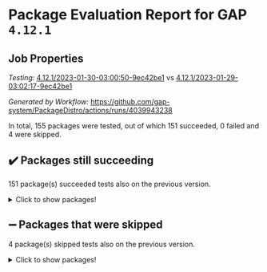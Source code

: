 # Package Evaluation Report for GAP `4.12.1`

## Job Properties

*Testing:* [4.12.1/2023-01-30-03:00:50-9ec42be1](https://github.com/gap-system/PackageDistro/blob/data/reports/4.12.1/2023-01-30-03:00:50-9ec42be1) vs [4.12.1/2023-01-29-03:02:17-9ec42be1](https://github.com/gap-system/PackageDistro/blob/data/reports/4.12.1/2023-01-29-03:02:17-9ec42be1)

*Generated by Workflow:* https://github.com/gap-system/PackageDistro/actions/runs/4039943238

In total, 155 packages were tested, out of which 151 succeeded, 0 failed and 4 were skipped.

## :heavy_check_mark: Packages still succeeding

151 package(s) succeeded tests also on the previous version.
<details><summary>Click to show packages!</summary>

- 4ti2interface 2023.01-01 [(success)](https://github.com/gap-system/PackageDistro/actions/runs/4039943238/jobs/6945340514)
- ace 5.6.2 [(success)](https://github.com/gap-system/PackageDistro/actions/runs/4039943238/jobs/6945340639)
- aclib 1.3.2 [(success)](https://github.com/gap-system/PackageDistro/actions/runs/4039943238/jobs/6945340714)
- agt 0.3.1 [(success)](https://github.com/gap-system/PackageDistro/actions/runs/4039943238/jobs/6945340804)
- alnuth 3.2.1 [(success)](https://github.com/gap-system/PackageDistro/actions/runs/4039943238/jobs/6945340896)
- anupq 3.3.0 [(success)](https://github.com/gap-system/PackageDistro/actions/runs/4039943238/jobs/6945341020)
- atlasrep 2.1.6 [(success)](https://github.com/gap-system/PackageDistro/actions/runs/4039943238/jobs/6945341127)
- autodoc 2022.10.20 [(success)](https://github.com/gap-system/PackageDistro/actions/runs/4039943238/jobs/6945341210)
- automata 1.15 [(success)](https://github.com/gap-system/PackageDistro/actions/runs/4039943238/jobs/6945341298)
- automgrp 1.3.2 [(success)](https://github.com/gap-system/PackageDistro/actions/runs/4039943238/jobs/6945341416)
- autpgrp 1.11 [(success)](https://github.com/gap-system/PackageDistro/actions/runs/4039943238/jobs/6945341512)
- cap 2023.01-09 [(success)](https://github.com/gap-system/PackageDistro/actions/runs/4039943238/jobs/6945341615)
- caratinterface 2.3.4 [(success)](https://github.com/gap-system/PackageDistro/actions/runs/4039943238/jobs/6945341761)
- cddinterface 2022.11.01 [(success)](https://github.com/gap-system/PackageDistro/actions/runs/4039943238/jobs/6945341839)
- circle 1.6.5 [(success)](https://github.com/gap-system/PackageDistro/actions/runs/4039943238/jobs/6945341938)
- classicpres 1.22 [(success)](https://github.com/gap-system/PackageDistro/actions/runs/4039943238/jobs/6945342023)
- cohomolo 1.6.11 [(success)](https://github.com/gap-system/PackageDistro/actions/runs/4039943238/jobs/6945342095)
- congruence 1.2.4 [(success)](https://github.com/gap-system/PackageDistro/actions/runs/4039943238/jobs/6945342170)
- corelg 1.56 [(success)](https://github.com/gap-system/PackageDistro/actions/runs/4039943238/jobs/6945342232)
- crime 1.6 [(success)](https://github.com/gap-system/PackageDistro/actions/runs/4039943238/jobs/6945342297)
- crisp 1.4.6 [(success)](https://github.com/gap-system/PackageDistro/actions/runs/4039943238/jobs/6945342378)
- crypting 0.10.4 [(success)](https://github.com/gap-system/PackageDistro/actions/runs/4039943238/jobs/6945342457)
- cryst 4.1.25 [(success)](https://github.com/gap-system/PackageDistro/actions/runs/4039943238/jobs/6945342516)
- crystcat 1.1.10 [(success)](https://github.com/gap-system/PackageDistro/actions/runs/4039943238/jobs/6945342581)
- ctbllib 1.3.4 [(success)](https://github.com/gap-system/PackageDistro/actions/runs/4039943238/jobs/6945342653)
- cubefree 1.19 [(success)](https://github.com/gap-system/PackageDistro/actions/runs/4039943238/jobs/6945342726)
- curlinterface 2.3.1 [(success)](https://github.com/gap-system/PackageDistro/actions/runs/4039943238/jobs/6945342797)
- cvec 2.7.6 [(success)](https://github.com/gap-system/PackageDistro/actions/runs/4039943238/jobs/6945342919)
- datastructures 0.3.0 [(success)](https://github.com/gap-system/PackageDistro/actions/runs/4039943238/jobs/6945343013)
- deepthought 1.0.6 [(success)](https://github.com/gap-system/PackageDistro/actions/runs/4039943238/jobs/6945343091)
- design 1.7 [(success)](https://github.com/gap-system/PackageDistro/actions/runs/4039943238/jobs/6945343167)
- difsets 2.3.1 [(success)](https://github.com/gap-system/PackageDistro/actions/runs/4039943238/jobs/6945343236)
- digraphs 1.6.1 [(success)](https://github.com/gap-system/PackageDistro/actions/runs/4039943238/jobs/6945343291)
- edim 1.3.6 [(success)](https://github.com/gap-system/PackageDistro/actions/runs/4039943238/jobs/6945343356)
- example 4.3.3 [(success)](https://github.com/gap-system/PackageDistro/actions/runs/4039943238/jobs/6945343402)
- examplesforhomalg 2022.11-01 [(success)](https://github.com/gap-system/PackageDistro/actions/runs/4039943238/jobs/6945343490)
- factint 1.6.3 [(success)](https://github.com/gap-system/PackageDistro/actions/runs/4039943238/jobs/6945343568)
- ferret 1.0.9 [(success)](https://github.com/gap-system/PackageDistro/actions/runs/4039943238/jobs/6945343634)
- fga 1.4.0 [(success)](https://github.com/gap-system/PackageDistro/actions/runs/4039943238/jobs/6945343722)
- fining 1.5.4 [(success)](https://github.com/gap-system/PackageDistro/actions/runs/4039943238/jobs/6945343783)
- float 1.0.3 [(success)](https://github.com/gap-system/PackageDistro/actions/runs/4039943238/jobs/6945343828)
- format 1.4.3 [(success)](https://github.com/gap-system/PackageDistro/actions/runs/4039943238/jobs/6945343886)
- forms 1.2.9 [(success)](https://github.com/gap-system/PackageDistro/actions/runs/4039943238/jobs/6945343934)
- fplsa 1.2.6 [(success)](https://github.com/gap-system/PackageDistro/actions/runs/4039943238/jobs/6945343983)
- fr 2.4.12 [(success)](https://github.com/gap-system/PackageDistro/actions/runs/4039943238/jobs/6945344043)
- francy 1.2.5 [(success)](https://github.com/gap-system/PackageDistro/actions/runs/4039943238/jobs/6945344104)
- fwtree 1.3 [(success)](https://github.com/gap-system/PackageDistro/actions/runs/4039943238/jobs/6945344151)
- gapdoc 1.6.6 [(success)](https://github.com/gap-system/PackageDistro/actions/runs/4039943238/jobs/6945344197)
- gauss 2023.01-01 [(success)](https://github.com/gap-system/PackageDistro/actions/runs/4039943238/jobs/6945344247)
- gaussforhomalg 2022.08-03 [(success)](https://github.com/gap-system/PackageDistro/actions/runs/4039943238/jobs/6945344324)
- gbnp 1.0.5 [(success)](https://github.com/gap-system/PackageDistro/actions/runs/4039943238/jobs/6945344383)
- generalizedmorphismsforcap 2022.12-01 [(success)](https://github.com/gap-system/PackageDistro/actions/runs/4039943238/jobs/6945344440)
- genss 1.6.8 [(success)](https://github.com/gap-system/PackageDistro/actions/runs/4039943238/jobs/6945344496)
- gradedmodules 2022.09-02 [(success)](https://github.com/gap-system/PackageDistro/actions/runs/4039943238/jobs/6945344549)
- gradedringforhomalg 2022.11-01 [(success)](https://github.com/gap-system/PackageDistro/actions/runs/4039943238/jobs/6945344628)
- grape 4.9.0 [(success)](https://github.com/gap-system/PackageDistro/actions/runs/4039943238/jobs/6945344688)
- groupoids 1.71 [(success)](https://github.com/gap-system/PackageDistro/actions/runs/4039943238/jobs/6945344732)
- grpconst 2.6.3 [(success)](https://github.com/gap-system/PackageDistro/actions/runs/4039943238/jobs/6945344784)
- guarana 0.96.3 [(success)](https://github.com/gap-system/PackageDistro/actions/runs/4039943238/jobs/6945344841)
- guava 3.18 [(success)](https://github.com/gap-system/PackageDistro/actions/runs/4039943238/jobs/6945344886)
- hap 1.49 [(success)](https://github.com/gap-system/PackageDistro/actions/runs/4039943238/jobs/6945344956)
- hapcryst 0.1.15 [(success)](https://github.com/gap-system/PackageDistro/actions/runs/4039943238/jobs/6945345021)
- hecke 1.5.3 [(success)](https://github.com/gap-system/PackageDistro/actions/runs/4039943238/jobs/6945345082)
- help 3.5 [(success)](https://github.com/gap-system/PackageDistro/actions/runs/4039943238/jobs/6945345149)
- homalg 2022.12-02 [(success)](https://github.com/gap-system/PackageDistro/actions/runs/4039943238/jobs/6945345202)
- homalgtocas 2022.11-02 [(success)](https://github.com/gap-system/PackageDistro/actions/runs/4039943238/jobs/6945345256)
- idrel 2.44 [(success)](https://github.com/gap-system/PackageDistro/actions/runs/4039943238/jobs/6945345306)
- images 1.3.1 [(success)](https://github.com/gap-system/PackageDistro/actions/runs/4039943238/jobs/6945345351)
- intpic 0.3.0 [(success)](https://github.com/gap-system/PackageDistro/actions/runs/4039943238/jobs/6945345398)
- io 4.8.0 [(success)](https://github.com/gap-system/PackageDistro/actions/runs/4039943238/jobs/6945345448)
- io_forhomalg 2022.11-01 [(success)](https://github.com/gap-system/PackageDistro/actions/runs/4039943238/jobs/6945345506)
- irredsol 1.4.4 [(success)](https://github.com/gap-system/PackageDistro/actions/runs/4039943238/jobs/6945345580)
- json 2.1.1 [(success)](https://github.com/gap-system/PackageDistro/actions/runs/4039943238/jobs/6945345649)
- jupyterkernel 1.4.1 [(success)](https://github.com/gap-system/PackageDistro/actions/runs/4039943238/jobs/6945345727)
- jupyterviz 1.5.6 [(success)](https://github.com/gap-system/PackageDistro/actions/runs/4039943238/jobs/6945345802)
- kan 1.34 [(success)](https://github.com/gap-system/PackageDistro/actions/runs/4039943238/jobs/6945345875)
- kbmag 1.5.11 [(success)](https://github.com/gap-system/PackageDistro/actions/runs/4039943238/jobs/6945345939)
- laguna 3.9.5 [(success)](https://github.com/gap-system/PackageDistro/actions/runs/4039943238/jobs/6945346005)
- liealgdb 2.2.1 [(success)](https://github.com/gap-system/PackageDistro/actions/runs/4039943238/jobs/6945346090)
- liepring 2.8 [(success)](https://github.com/gap-system/PackageDistro/actions/runs/4039943238/jobs/6945346145)
- liering 2.4.2 [(success)](https://github.com/gap-system/PackageDistro/actions/runs/4039943238/jobs/6945346199)
- linearalgebraforcap 2023.01-03 [(success)](https://github.com/gap-system/PackageDistro/actions/runs/4039943238/jobs/6945346257)
- localizeringforhomalg 2022.11-01 [(success)](https://github.com/gap-system/PackageDistro/actions/runs/4039943238/jobs/6945346319)
- loops 3.4.3 [(success)](https://github.com/gap-system/PackageDistro/actions/runs/4039943238/jobs/6945346438)
- lpres 1.0.3 [(success)](https://github.com/gap-system/PackageDistro/actions/runs/4039943238/jobs/6945346498)
- majoranaalgebras 1.5.1 [(success)](https://github.com/gap-system/PackageDistro/actions/runs/4039943238/jobs/6945346555)
- mapclass 1.4.6 [(success)](https://github.com/gap-system/PackageDistro/actions/runs/4039943238/jobs/6945346650)
- matgrp 0.70 [(success)](https://github.com/gap-system/PackageDistro/actions/runs/4039943238/jobs/6945346722)
- matricesforhomalg 2023.01-01 [(success)](https://github.com/gap-system/PackageDistro/actions/runs/4039943238/jobs/6945346799)
- modisom 2.5.3 [(success)](https://github.com/gap-system/PackageDistro/actions/runs/4039943238/jobs/6945346859)
- modulepresentationsforcap 2022.12-01 [(success)](https://github.com/gap-system/PackageDistro/actions/runs/4039943238/jobs/6945346916)
- modules 2022.11-01 [(success)](https://github.com/gap-system/PackageDistro/actions/runs/4039943238/jobs/6945346982)
- monoidalcategories 2022.12-01 [(success)](https://github.com/gap-system/PackageDistro/actions/runs/4039943238/jobs/6945347063)
- nconvex 2022.09-01 [(success)](https://github.com/gap-system/PackageDistro/actions/runs/4039943238/jobs/6945347124)
- nilmat 1.4.2 [(success)](https://github.com/gap-system/PackageDistro/actions/runs/4039943238/jobs/6945347197)
- nock 1.5 [(success)](https://github.com/gap-system/PackageDistro/actions/runs/4039943238/jobs/6945347280)
- normalizinterface 1.3.5 [(success)](https://github.com/gap-system/PackageDistro/actions/runs/4039943238/jobs/6945347359)
- nq 2.5.9 [(success)](https://github.com/gap-system/PackageDistro/actions/runs/4039943238/jobs/6945347449)
- numericalsgps 1.3.1 [(success)](https://github.com/gap-system/PackageDistro/actions/runs/4039943238/jobs/6945347546)
- openmath 11.5.2 [(success)](https://github.com/gap-system/PackageDistro/actions/runs/4039943238/jobs/6945347625)
- orb 4.9.0 [(success)](https://github.com/gap-system/PackageDistro/actions/runs/4039943238/jobs/6945347688)
- packagemanager 1.3.2 [(success)](https://github.com/gap-system/PackageDistro/actions/runs/4039943238/jobs/6945347791)
- patternclass 2.4.3 [(success)](https://github.com/gap-system/PackageDistro/actions/runs/4039943238/jobs/6945347901)
- permut 2.0.4 [(success)](https://github.com/gap-system/PackageDistro/actions/runs/4039943238/jobs/6945347959)
- polenta 1.3.10 [(success)](https://github.com/gap-system/PackageDistro/actions/runs/4039943238/jobs/6945348059)
- polymaking 0.8.6 [(success)](https://github.com/gap-system/PackageDistro/actions/runs/4039943238/jobs/6945348154)
- primgrp 3.4.3 [(success)](https://github.com/gap-system/PackageDistro/actions/runs/4039943238/jobs/6945348228)
- profiling 2.5.2 [(success)](https://github.com/gap-system/PackageDistro/actions/runs/4039943238/jobs/6945348316)
- qpa 1.34 [(success)](https://github.com/gap-system/PackageDistro/actions/runs/4039943238/jobs/6945348403)
- quagroup 1.8.3 [(success)](https://github.com/gap-system/PackageDistro/actions/runs/4039943238/jobs/6945348475)
- radiroot 2.9 [(success)](https://github.com/gap-system/PackageDistro/actions/runs/4039943238/jobs/6945348561)
- rcwa 4.7.1 [(success)](https://github.com/gap-system/PackageDistro/actions/runs/4039943238/jobs/6945348641)
- rds 1.8 [(success)](https://github.com/gap-system/PackageDistro/actions/runs/4039943238/jobs/6945348737)
- recog 1.4.2 [(success)](https://github.com/gap-system/PackageDistro/actions/runs/4039943238/jobs/6945348811)
- repndecomp 1.3.0 [(success)](https://github.com/gap-system/PackageDistro/actions/runs/4039943238/jobs/6945348884)
- repsn 3.1.0 [(success)](https://github.com/gap-system/PackageDistro/actions/runs/4039943238/jobs/6945348957)
- resclasses 4.7.3 [(success)](https://github.com/gap-system/PackageDistro/actions/runs/4039943238/jobs/6945349034)
- ringsforhomalg 2022.11-01 [(success)](https://github.com/gap-system/PackageDistro/actions/runs/4039943238/jobs/6945349111)
- sco 2022.09-01 [(success)](https://github.com/gap-system/PackageDistro/actions/runs/4039943238/jobs/6945349171)
- scscp 2.4.0 [(success)](https://github.com/gap-system/PackageDistro/actions/runs/4039943238/jobs/6945349250)
- semigroups 5.2.0 [(success)](https://github.com/gap-system/PackageDistro/actions/runs/4039943238/jobs/6945349311)
- sglppow 2.3 [(success)](https://github.com/gap-system/PackageDistro/actions/runs/4039943238/jobs/6945349373)
- sgpviz 0.999.5 [(success)](https://github.com/gap-system/PackageDistro/actions/runs/4039943238/jobs/6945349445)
- simpcomp 2.1.14 [(success)](https://github.com/gap-system/PackageDistro/actions/runs/4039943238/jobs/6945349515)
- singular 2022.09.23 [(success)](https://github.com/gap-system/PackageDistro/actions/runs/4039943238/jobs/6945349589)
- sl2reps 1.1 [(success)](https://github.com/gap-system/PackageDistro/actions/runs/4039943238/jobs/6945349650)
- sla 1.5.3 [(success)](https://github.com/gap-system/PackageDistro/actions/runs/4039943238/jobs/6945349727)
- smallgrp 1.5.1 [(success)](https://github.com/gap-system/PackageDistro/actions/runs/4039943238/jobs/6945349811)
- smallsemi 0.6.13 [(success)](https://github.com/gap-system/PackageDistro/actions/runs/4039943238/jobs/6945349884)
- sonata 2.9.6 [(success)](https://github.com/gap-system/PackageDistro/actions/runs/4039943238/jobs/6945349954)
- sophus 1.27 [(success)](https://github.com/gap-system/PackageDistro/actions/runs/4039943238/jobs/6945350022)
- spinsym 1.5.2 [(success)](https://github.com/gap-system/PackageDistro/actions/runs/4039943238/jobs/6945350082)
- standardff 0.9.4 [(success)](https://github.com/gap-system/PackageDistro/actions/runs/4039943238/jobs/6945350145)
- symbcompcc 1.3.2 [(success)](https://github.com/gap-system/PackageDistro/actions/runs/4039943238/jobs/6945350220)
- thelma 1.3 [(success)](https://github.com/gap-system/PackageDistro/actions/runs/4039943238/jobs/6945350281)
- tomlib 1.2.9 [(success)](https://github.com/gap-system/PackageDistro/actions/runs/4039943238/jobs/6945350336)
- toolsforhomalg 2022.12-01 [(success)](https://github.com/gap-system/PackageDistro/actions/runs/4039943238/jobs/6945350389)
- toric 1.9.5 [(success)](https://github.com/gap-system/PackageDistro/actions/runs/4039943238/jobs/6945350447)
- toricvarieties 2022.07.13 [(success)](https://github.com/gap-system/PackageDistro/actions/runs/4039943238/jobs/6945350533)
- transgrp 3.6.3 [(success)](https://github.com/gap-system/PackageDistro/actions/runs/4039943238/jobs/6945350615)
- ugaly 4.0.3 [(success)](https://github.com/gap-system/PackageDistro/actions/runs/4039943238/jobs/6945350688)
- unipot 1.5 [(success)](https://github.com/gap-system/PackageDistro/actions/runs/4039943238/jobs/6945350750)
- unitlib 4.1.0 [(success)](https://github.com/gap-system/PackageDistro/actions/runs/4039943238/jobs/6945350816)
- utils 0.81 [(success)](https://github.com/gap-system/PackageDistro/actions/runs/4039943238/jobs/6945350889)
- uuid 0.7 [(success)](https://github.com/gap-system/PackageDistro/actions/runs/4039943238/jobs/6945350939)
- walrus 0.9991 [(success)](https://github.com/gap-system/PackageDistro/actions/runs/4039943238/jobs/6945350989)
- wedderga 4.10.2 [(success)](https://github.com/gap-system/PackageDistro/actions/runs/4039943238/jobs/6945351070)
- xmod 2.88 [(success)](https://github.com/gap-system/PackageDistro/actions/runs/4039943238/jobs/6945351124)
- xmodalg 1.23 [(success)](https://github.com/gap-system/PackageDistro/actions/runs/4039943238/jobs/6945351192)
- yangbaxter 0.10.2 [(success)](https://github.com/gap-system/PackageDistro/actions/runs/4039943238/jobs/6945351246)
- zeromqinterface 0.14 [(success)](https://github.com/gap-system/PackageDistro/actions/runs/4039943238/jobs/6945351307)
</details>

## :heavy_minus_sign: Packages that were skipped

4 package(s) skipped tests also on the previous version.
<details><summary>Click to show packages!</summary>

- browse 1.8.20 [(skipped)](https://github.com/gap-system/PackageDistro/actions/runs/4039943238/jobs/6945135625)
- itc 1.5.1 [(skipped)](https://github.com/gap-system/PackageDistro/actions/runs/4039943238/jobs/6945135625)
- polycyclic 2.16 [(skipped)](https://github.com/gap-system/PackageDistro/actions/runs/4039943238/jobs/6945135625)
- xgap 4.31 [(skipped)](https://github.com/gap-system/PackageDistro/actions/runs/4039943238/jobs/6945135625)
</details>

